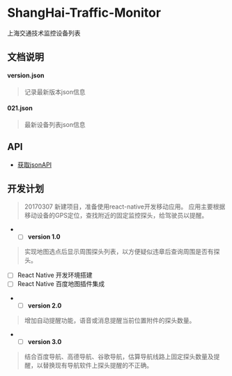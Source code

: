 # ShangHai-Traffic-Monitor #
上海交通技术监控设备列表

## 文档说明 ##
#### version.json ####
>记录最新版本json信息

#### 021.json ####
>最新设备列表json信息

## API ##

* [ 获取jsonAPI ](http://sh.122.gov.cn/m/placesitectrl/loadBusincessList?city=%E6%B2%AAA&page=1&size=900000&wdlxdm=29&ywfw=)

## 开发计划 ##
>20170307 新建项目，准备使用react-native开发移动应用。
>应用主要根据移动设备的GPS定位，查找附近的固定监控探头，给驾驶员以提醒。

* - [ ] __version 1.0__
>实现地图选点后显示周围探头列表，以方便疑似违章后查询周围是否有探头。
- [ ] React Native 开发环境搭建
- [ ] React Native 百度地图插件集成
* - [ ] __version 2.0__
>增加自动提醒功能，语音或消息提醒当前位置附件的探头数量。
* - [ ] __version 3.0__
>结合百度导航、高德导航、谷歌导航，估算导航线路上固定探头数量及提醒，以替换现有导航软件上探头提醒的不正确。

